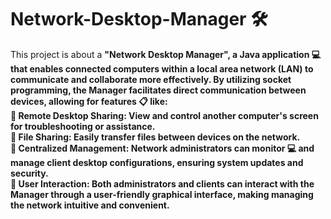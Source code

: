 # Network-Desktop-Manager 🛠️

This project is about a <b>"Network Desktop Manager", a Java application 💻 that enables connected computers within a local area network (LAN) to communicate and collaborate more effectively. By utilizing socket programming, the Manager facilitates direct communication between devices, allowing for features 📋 like:<br>
    🎯	Remote Desktop Sharing: View and control another computer's screen for troubleshooting or assistance.<br>
    🎯	File Sharing: Easily transfer files between devices on the network.<br>
    🎯 Centralized Management: Network administrators can monitor 💻 and manage client desktop configurations, ensuring system updates and security. <br>
    🎯	User Interaction: Both administrators and clients can interact with the Manager through a user-friendly graphical interface, making managing the network intuitive and convenient.<br>
